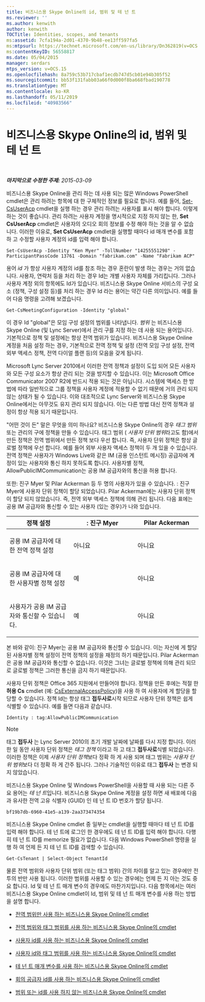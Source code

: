 ```yaml
---
title: 비즈니스용 Skype Online의 id, 범위 및 테 넌 트
ms.reviewer: ''
ms.author: kenwith
author: kenwith
TOCTitle: Identities, scopes, and tenants
ms:assetid: 7cfa194a-2d01-4370-9b48-ee13ff597fa5
ms:mtpsurl: https://technet.microsoft.com/en-us/library/Dn362819(v=OCS.15)
ms:contentKeyID: 56558817
ms.date: 05/04/2015
manager: serdars
mtps_version: v=OCS.15
ms.openlocfilehash: 8a759c53b717cbaf1ecdb747d5cb01e94b305f52
ms.sourcegitcommit: bb53f131fabb03a66f0d000f8ba668fbad190778
ms.translationtype: MT
ms.contentlocale: ko-KR
ms.lasthandoff: 05/11/2019
ms.locfileid: "40983566"
---
```

<div data-xmlns="http://www.w3.org/1999/xhtml">

<div class="topic" data-xmlns="http://www.w3.org/1999/xhtml" data-msxsl="urn:schemas-microsoft-com:xslt" data-cs="http://msdn.microsoft.com/en-us/">

<div data-asp="http://msdn2.microsoft.com/asp">

# <a name="identities-scopes-and-tenants-in-skype-for-business-online"></a>비즈니스용 Skype Online의 id, 범위 및 테 넌 트

</div>

<div id="mainSection">

<div id="mainBody">

<span> </span>

_**마지막으로 수정한 주제:** 2015-03-09_

비즈니스용 Skype Online을 관리 하는 데 사용 되는 많은 Windows PowerShell cmdlet은 관리 하려는 항목에 대 한 구체적인 정보를 필요로 합니다. 예를 들어, [Set-CsUserAcp](https://docs.microsoft.com/powershell/module/skype/Set-CsUserAcp) cmdlet을 실행 하는 경우 관리 하려는 사용자를 표시 해야 합니다. 이렇게 하는 것이 좋습니다. 관리 하려는 사용자 계정을 명시적으로 지정 하지 않는 한, **Set CsUserAcp** cmdlet은 사용자의 오디오 회의 정보를 수정 해야 하는 것을 알 수 없습니다. 이러한 이유로, **Set CsUserAcp** cmdlet을 실행할 때마다 id 매개 변수를 포함 하 고 수정할 사용자 계정의 id를 입력 해야 합니다.

    Set-CsUserAcp -Identity "Ken Myer" -TollNumber "14255551298" -ParticipantPassCode 13761 -Domain "fabrikam.com" -Name "Fabrikam ACP"

용어 *id* 가 항상 사용자 계정의 id를 참조 하는 경우 혼란이 발생 하는 경우는 거의 없습니다. 사용자, 연락처 등을 처리 하는 경우 Id는 개별 사용자 자체를 가리킵니다. 그러나 사용자 계정 외의 항목에도 Id가 있습니다. 비즈니스용 Skype Online 서비스의 구성 요소 (정책, 구성 설정 등)를 처리 하는 경우 Id 라는 용어는 약간 다른 의미입니다. 예를 들어 다음 명령을 고려해 보겠습니다.

    Get-CsMeetingConfiguration -Identity "global"

이 경우 Id "global"은 모임 구성 설정의 범위를 나타냅니다. *범위* 는 비즈니스용 Skype Online (및 Lync Server)에서 관리 구를 지정 하는 데 사용 되는 용어입니다. 기본적으로 정책 및 설정에는 항상 전역 범위가 있습니다. 비즈니스용 Skype Online 계정을 처음 설정 하는 경우, 기본적으로 전역 정책 및 설정 (전역 모임 구성 설정, 전역 외부 액세스 정책, 전역 다이얼 플랜 등)의 모음을 갖게 됩니다.

Microsoft Lync Server 2010에서 이러한 전역 정책과 설정이 도입 되어 모든 사용자와 모든 구성 요소가 항상 관리 되는 것을 방지할 수 있습니다. 이는 Microsoft Office Communicator 2007 R2에 반드시 적용 되는 것은 아닙니다. 시스템에 액세스 한 방법에 따라 일반적으로 그룹 정책을 사용자 계정에 적용할 수 없기 때문에 거의 관리 되지 않는 상태가 될 수 있습니다. 이와 대조적으로 Lync Server와 비즈니스용 Skype Online에서는 아무것도 유지 관리 되지 않습니다. 이는 다른 방법 대신 전역 정책과 설정이 항상 적용 되기 때문입니다.

"어떤 것이 든" 말은 무엇을 의미 하나요? 비즈니스용 Skype Online의 경우 *태그 범위*또는 관리의 구에 정책을 만들 수 있습니다. 태그 범위 ( *사용자 단위 범위*라고도 함)에서 만든 정책은 전역 범위에서 만든 정책 보다 우선 합니다. 즉, 사용자 단위 정책은 항상 글로벌 정책에 우선 합니다. 예를 들어 외부 사용자 액세스 정책이 두 개 있을 수 있습니다. 전역 정책은 사용자가 Windows Live와 같은 IM (공용 인스턴트 메시징) 공급자에 계정이 있는 사용자와 통신 하지 못하도록 합니다. 사용자별 정책, AllowPublicIMCommunication는 공용 IM 공급자와의 통신을 허용 합니다.

또한: 진구 Myer 및 Pilar Ackerman 등 두 명의 사용자가 있을 수 있습니다. : 진구 Myer에 사용자 단위 정책이 할당 되었습니다. Pilar Ackerman에는 사용자 단위 정책이 할당 되지 않았습니다. 즉, 전역 외부 액세스 정책에 의해 관리 됩니다. 다음 표에는 공용 IM 공급자와 통신할 수 있는 사용자 (있는 경우)가 나와 있습니다.


<table>
<colgroup>
<col style="width: 33%" />
<col style="width: 33%" />
<col style="width: 33%" />
</colgroup>
<thead>
<tr class="header">
<th>정책 설정</th>
<th>: 진구 Myer</th>
<th>Pilar Ackerman</th>
</tr>
</thead>
<tbody>
<tr class="odd">
<td><p>공용 IM 공급자에 대 한 전역 정책 설정</p></td>
<td><p>아니요</p></td>
<td><p>아니요</p></td>
</tr>
<tr class="even">
<td><p>공용 IM 공급자에 대 한 사용자별 정책 설정</p></td>
<td><p>예</p></td>
<td><p>아니요</p></td>
</tr>
<tr class="odd">
<td><p>사용자가 공용 IM 공급자와 통신할 수 있습니다.</p></td>
<td><p>예</p></td>
<td><p>아니요</p></td>
</tr>
</tbody>
</table>


본 바와 같이: 진구 Myer는 공용 IM 공급자와 통신할 수 있습니다. 이는 자신에 게 할당 된 사용자별 정책 설정이 전역 정책의 설정을 재정의 하기 때문입니다. Pilar Ackerman은 공용 IM 공급자와 통신할 수 없습니다. 이것은 그녀는 글로벌 정책에 의해 관리 되므로 글로벌 정책은 그러한 통신을 금지 하기 때문입니다.

사용자 단위 정책은 Office 365 지원에서 만들어야 합니다. 정책을 만든 후에는 적절 한 **허용 Cs** cmdlet (예: [CsExternalAccessPolicy](https://docs.microsoft.com/powershell/module/skype/Grant-CsExternalAccessPolicy))을 사용 하 여 사용자에 게 할당을 할당할 수 있습니다. 정책 Id는 항상 태그 **접두사로**시작 되므로 사용자 단위 정책은 쉽게 식별할 수 있습니다. 예를 들면 다음과 같습니다.

    Identity : tag:AllowPublicIMCommunication

<div>


> [!NOTE]  
> 태그 <STRONG>접두사</STRONG> 는 Lync Server 2010의 초기 개발 날짜에 날짜를 다시 지정 합니다. 이러한 일 동안 사용자 단위 정책은 <EM>태그 정책</EM> 이라고 하 고 태그 <STRONG>접두사로</STRONG>식별 되었습니다. 이러한 정책은 이제 <EM>사용자 단위 정책</EM>보다 정확 하 게 사용 되며 태그 범위는 <EM>사용자 단위 범위</EM>보다 더 정확 하 게 간주 됩니다. 그러나 기술적인 이유로 태그 <STRONG>접두사</STRONG> 는 변경 되지 않았습니다.



</div>

비즈니스용 Skype Online 및 Windows PowerShell을 사용할 때 사용 되는 다른 주요 용어는 *테 넌 트*입니다. 비즈니스용 Skype Online 계정을 설정 하면 새 배포에 다음과 유사한 전역 고유 식별자 (GUID) 인 테 넌 트 ID 번호가 할당 됩니다.

    bf19b7db-6960-41e5-a139-2aa373474354

비즈니스용 Skype Online cmdlet 중 일부는 cmdlet을 실행할 때마다 테 넌 트 ID를 입력 해야 합니다. 테 넌 트에 로그인 한 경우에도 테 넌 트 ID를 입력 해야 합니다. 다행히 테 넌 트 ID를 memorize 필요가 없습니다. 다음 Windows PowerShell 명령을 실행 하 여 언제 든 지 테 넌 트 ID를 검색할 수 있습니다.

    Get-CsTenant | Select-Object TenantId

물론 전역 범위와 사용자 단위 범위 (또는 태그 범위) 간의 차이를 알고 있는 경우에만 전투의 반만 사용 됩니다. 이러한 범위를 사용할 수 있는 경우에는 언제 든 지 아는 것도 중요 합니다. Id 및 테 넌 트 매개 변수의 경우에도 마찬가지입니다. 다음 항목에서는 여러 비즈니스용 Skype Online cmdlet이 Id, 범위 및 테 넌 트 매개 변수를 사용 하는 방법을 설명 합니다.

  - [전역 범위만 사용 하는 비즈니스용 Skype Online의 cmdlet](cmdlets-in-skype-for-business-online-that-use-only-the-global-scope.md)

  - [전역 범위와 태그 범위를 사용 하는 비즈니스용 Skype Online의 cmdlet](cmdlets-in-skype-for-business-online-that-use-the-global-scope-and-the-tag-scope.md)

  - [사용자 id를 사용 하는 비즈니스용 Skype Online의 cmdlet](cmdlets-in-skype-for-business-online-that-use-a-user-identity.md)

  - [사용자 id와 태그 범위를 사용 하는 비즈니스용 Skype Online의 cmdlet](cmdlets-in-skype-for-business-online-that-use-a-user-identity-and-the-tag-scope.md)

  - [테 넌 트 매개 변수를 사용 하는 비즈니스용 Skype Online의 cmdlet](cmdlets-in-skype-for-business-online-that-use-the-tenant-parameter.md)

  - [회의 공급자 id를 사용 하는 비즈니스용 Skype Online의 cmdlet](cmdlets-in-skype-for-business-online-that-use-a-conferencing-provider-identity.md)

  - [범위 또는 id를 사용 하지 않는 비즈니스용 Skype Online의 cmdlet](cmdlets-in-skype-for-business-online-that-do-not-use-a-scope-or-an-identity.md)

</div>

<span> </span>

</div>

</div>

</div>

